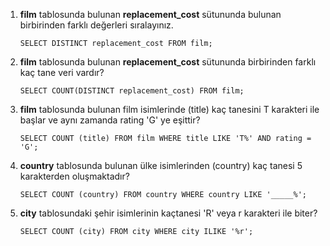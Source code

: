 1. **film** tablosunda bulunan **replacement_cost** sütununda bulunan birbirinden farklı değerleri sıralayınız.

   `SELECT DISTINCT replacement_cost FROM film;`

2. **film** tablosunda bulunan **replacement_cost** sütununda birbirinden farklı kaç tane veri vardır?

   `SELECT COUNT(DISTINCT replacement_cost) FROM film; `

3. **film** tablosunda bulunan film isimlerinde (title) kaç tanesini T karakteri ile başlar ve aynı zamanda rating 'G' ye eşittir?

   `SELECT COUNT (title) FROM film WHERE title LIKE 'T%' AND rating = 'G'; `

4. **country** tablosunda bulunan ülke isimlerinden (country) kaç tanesi 5 karakterden oluşmaktadır?

   `SELECT COUNT (country) FROM country WHERE country LIKE '_____%';`

5. **city** tablosundaki şehir isimlerinin kaçtanesi 'R' veya r karakteri ile biter?

   `SELECT COUNT (city) FROM city WHERE city ILIKE '%r'; `